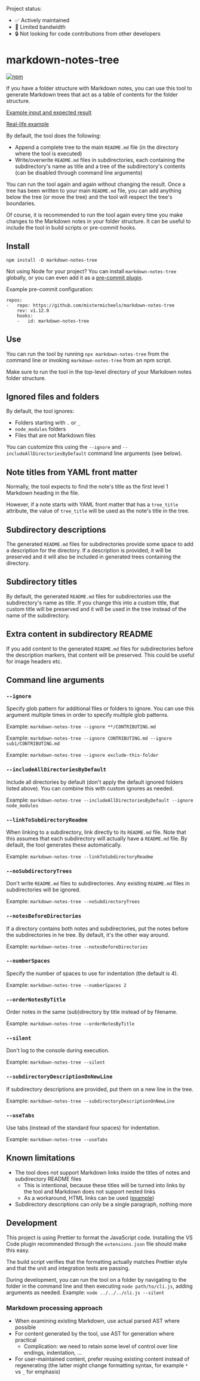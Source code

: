 Project status:

-   ✅ Actively maintained
-   🐢 Limited bandwidth
-   🔒 Not looking for code contributions from other developers

# markdown-notes-tree

[![npm](https://img.shields.io/npm/v/markdown-notes-tree?style=flat)](https://www.npmjs.com/package/markdown-notes-tree)

If you have a folder structure with Markdown notes, you can use this tool to generate Markdown trees that act as a table of contents for the folder structure.

[Example input and expected result](test-data/basics)

[Real-life example](https://github.com/mistermicheels/learning-notes#readme)

By default, the tool does the following:

-   Append a complete tree to the main `README.md` file (in the directory where the tool is executed)
-   Write/overwrite `README.md` files in subdirectories, each containing the subdirectory's name as title and a tree of the subdirectory's contents (can be disabled through command line arguments)

You can run the tool again and again without changing the result. Once a tree has been written to your main `README.md` file, you can add anything below the tree (or move the tree) and the tool will respect the tree's boundaries.

Of course, it is recommended to run the tool again every time you make changes to the Markdown notes in your folder structure. It can be useful to include the tool in build scripts or pre-commit hooks.

## Install

```
npm install -D markdown-notes-tree
```

Not using Node for your project? You can install `markdown-notes-tree` globally, or you can even add it as a [pre-commit plugin](https://pre-commit.com/#plugins).

Example pre-commit configuration:

```
repos:
-   repo: https://github.com/mistermicheels/markdown-notes-tree
    rev: v1.12.0
    hooks:
    -   id: markdown-notes-tree
```

## Use

You can run the tool by running `npx markdown-notes-tree` from the command line or invoking `markdown-notes-tree` from an npm script.

Make sure to run the tool in the top-level directory of your Markdown notes folder structure.

## Ignored files and folders

By default, the tool ignores:

-   Folders starting with `.` or `_`
-   `node_modules` folders
-   Files that are not Markdown files

You can customize this using the `--ignore` and `--includeAllDirectoriesByDefault` command line arguments (see below).

## Note titles from YAML front matter

Normally, the tool expects to find the note's title as the first level 1 Markdown heading in the file.

However, if a note starts with YAML front matter that has a `tree_title` attribute, the value of `tree_title` will be used as the note's title in the tree.

## Subdirectory descriptions

The generated `README.md` files for subdirectories provide some space to add a description for the directory. If a description is provided, it will be preserved and it will also be included in generated trees containing the directory.

## Subdirectory titles

By default, the generated `README.md` files for subdirectories use the subdirectory's name as title. If you change this into a custom title, that custom title will be preserved and it will be used in the tree instead of the name of the subdirectory.

## Extra content in subdirectory README

If you add content to the generated `README.md` files for subdirectories before the description markers, that content will be preserved. This could be useful for image headers etc.

## Command line arguments

### `--ignore`

Specify glob pattern for additional files or folders to ignore. You can use this argument multiple times in order to specify multiple glob patterns.

Example: `markdown-notes-tree --ignore **/CONTRIBUTING.md`

Example: `markdown-notes-tree --ignore CONTRIBUTING.md --ignore sub1/CONTRIBUTING.md`

Example: `markdown-notes-tree --ignore exclude-this-folder`

### `--includeAllDirectoriesByDefault`

Include all directories by default (don't apply the default ignored folders listed above). You can combine this with custom ignores as needed.

Example: `markdown-notes-tree --includeAllDirectoriesByDefault --ignore node_modules`

### `--linkToSubdirectoryReadme`

When linking to a subdirectory, link directly to its `README.md` file. Note that this assumes that each subdirectory will actually have a `README.md` file. By default, the tool generates these automatically.

Example: `markdown-notes-tree --linkToSubdirectoryReadme`

### `--noSubdirectoryTrees`

Don't write `README.md` files to subdirectories. Any existing `README.md` files in subdirectories will be ignored.

Example: `markdown-notes-tree --noSubdirectoryTrees`

### `--notesBeforeDirectories`

If a directory contains both notes and subdirectories, put the notes before the subdirectories in he tree. By default, it's the other way around.

Example: `markdown-notes-tree --notesBeforeDirectories`

### `--numberSpaces`

Specify the number of spaces to use for indentation (the default is 4).

Example: `markdown-notes-tree --numberSpaces 2`

### `--orderNotesByTitle`

Order notes in the same (sub)directory by title instead of by filename.

Example: `markdown-notes-tree --orderNotesByTitle`

### `--silent`

Don't log to the console during execution.

Example: `markdown-notes-tree --silent`

### `--subdirectoryDescriptionOnNewLine`

If subdirectory descriptions are provided, put them on a new line in the tree.

Example: `markdown-notes-tree --subdirectoryDescriptionOnNewLine`

### `--useTabs`

Use tabs (instead of the standard four spaces) for indentation.

Example: `markdown-notes-tree --useTabs`

## Known limitations

-   The tool does not support Markdown links inside the titles of notes and subdirectory README files
    -   This is intentional, because these titles will be turned into links by the tool and Markdown does not support nested links
    -   As a workaround, HTML links can be used ([example](test-data/subdirectory-title-rich-text/expected/sub2/sub2b/README.md))
-   Subdirectory descriptions can only be a single paragraph, nothing more

## Development

This project is using Prettier to format the JavaScript code. Installing the VS Code plugin recommended through the `extensions.json` file should make this easy.

The build script verifies that the formatting actually matches Prettier style and that the unit and integration tests are passing.

During development, you can run the tool on a folder by navigating to the folder in the command line and then executing `node path/to/cli.js`, adding arguments as needed. Example: `node ../../../cli.js --silent`

### Markdown processing approach

-   When examining existing Markdown, use actual parsed AST where possible
-   For content generated by the tool, use AST for generation where practical
    -   Complication: we need to retain some level of control over line endings, indentation, ...
-   For user-maintained content, prefer reusing existing content instead of regenerating (the latter might change formatting syntax, for example `*` vs `_` for emphasis)
